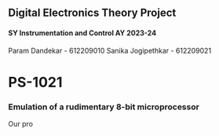 ## Digital Electronics Theory Project
#### SY Instrumentation and Control AY 2023-24
Param Dandekar - 612209010
Sanika Jogipethkar - 612209021

# PS-1021
### Emulation of a rudimentary 8-bit microprocessor


Our pro